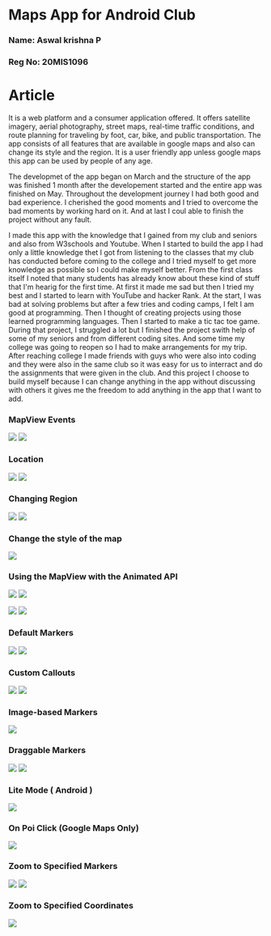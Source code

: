 # Maps App for Android Club
### Name: Aswal krishna P
### Reg No: 20MIS1096

# Article
It is a web platform and a consumer application offered. It offers satellite imagery, aerial photography, street maps, real-time traffic conditions, and route planning for traveling by foot, car, bike, and public transportation. The app consists of all features that are available in google maps and also can change its style and the region. It is a user friendly app unless google maps this app can be used by people of any age.  
  
  The developmet of the app began on March and the structure of the app was finished 1 month after the developement started and the entire app was finished on May. Throughout the development journey I had both good and bad experience. I cherished the good moments and I tried to overcome the bad moments by working hard on it. And at last I coul able to finish the project without any fault.  
    
I made this app with the knowledge that I gained from my club and seniors and also from W3schools and Youtube. When I started to build the app I had only a little knowledge thet I got from listening to the classes that my club has conducted before coming to the college and I tried myself to get more knowledge as possible so I could make myself better. From the first class itself I noted that many students has already know about these kind of stuff that I'm hearig for the first time. At first it made me sad but then I tried my best and I started to learn with YouTube and hacker Rank. At the start, I was bad at solving problems but after a few tries and coding camps, I felt I am good at programming. Then I thought of creating projects using those learned programming languages. Then I started to make a tic tac toe game. During that project, I struggled a lot but I finished the project swith help of some of my seniors and from different coding sites. And some time my college was going to reopen so I had to make arrangements for my trip. After reaching college I made friends with guys who were also into coding and they were also in the same club so it was easy for us to interract and do the assignments that were given in the club. And this project I choose to build myself because I can change anything in the app without discussing with others it gives me the freedom to add anything in the app that I want to add. 



### MapView Events


![](http://i.giphy.com/xT77YdviLqtjaecRYA.gif) ![](http://i.giphy.com/3o6UBpncYQASu2WTW8.gif) 



### Location

![](http://i.giphy.com/xT77XWjqECvdgjx9oA.gif) ![](http://i.giphy.com/3o6UBoPSLlIKQ2dv7q.gif) 




### Changing Region


![](http://i.giphy.com/3o6UB7poyB6YJ0KPWU.gif) ![](http://i.giphy.com/xT77Yc4wK3pzZusEbm.gif)


### Change the style of the map

![](http://i.imgur.com/a9WqCL6.png)



### Using the MapView with the Animated API



![](http://i.giphy.com/xT77XMw9IwS6QAv0nC.gif) ![](http://i.giphy.com/3o6UBdGQdM1GmVoIdq.gif)



![](http://i.giphy.com/xTcnTelp1OwGPu1Wh2.gif) ![](http://i.giphy.com/xTcnT6WVpwlCiQnFW8.gif)





### Default Markers



![](http://i.giphy.com/xT77Y0pWKmUUnguHK0.gif) ![](http://i.giphy.com/3o6UBfk3I58VIwZjVe.gif)



### Custom Callouts


![](http://i.giphy.com/xT77XNePGnMIIDpbnq.gif) ![](http://i.giphy.com/xT77YdU0HXryvoRqaQ.gif)



### Image-based Markers


![](http://i.imgur.com/mzrOjTR.png)



### Draggable Markers


![](http://i.giphy.com/l2JImnZxdv1WbpQfC.gif) ![](http://i.giphy.com/l2JIhv4Jx6Ugx1EGI.gif)

### Lite Mode ( Android )


![](http://i.giphy.com/qZ2lAf18s89na.gif)

### On Poi Click (Google Maps Only)


![](https://media.giphy.com/media/3480VsCKnHr31uCLU3/giphy.gif)



### Zoom to Specified Markers


![](http://i.giphy.com/3o7qEbOQnO0yoXqKJ2.gif) ![](http://i.giphy.com/l41YdrQZ7m6Dz4h0c.gif)

### Zoom to Specified Coordinates


![](https://cloud.githubusercontent.com/assets/1627824/18609960/da5d9e06-7cdc-11e6-811e-34e255093df9.gif)


